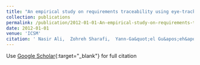 ```yaml
---
title: "An empirical study on requirements traceability using eye-tracking"
collection: publications
permalink: /publication/2012-01-01-An-empirical-study-on-requirements-traceability-using-eye-tracking
date: 2012-01-01
venue: 'ICSM'
citation: ' Nasir Ali,  Zohreh Sharafi,  Yann-Ga&quot;el Gu&apos;eh&apos;eneuc,  Giuliano Antoniol, &quot;An empirical study on requirements traceability using eye-tracking.&quot; ICSM, 2012.'
---
```

Use [Google Scholar](https://scholar.google.com/scholar?q=An+empirical+study+on+requirements+traceability+using+eye+tracking){:target="_blank"} for full citation